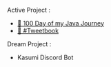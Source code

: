 <!--
### Hi there 👋
-->
Active Project :

- [🔰 100 Day of my Java Journey](https://github.com/HelloYeew/100-day-of-my-java-journey)
- [📘 #Tweetbook](https://github.com/HelloYeew/tweetbook)

Dream Project :

- Kasumi Discord Bot
<!--
**HelloYeew/HelloYeew** is a ✨ _special_ ✨ repository because its `README.md` (this file) appears on your GitHub profile.

Here are some ideas to get you started:

- 🔭 I’m currently working on ...
- 🌱 I’m currently learning ...
- 👯 I’m looking to collaborate on ...
- 🤔 I’m looking for help with ...
- 💬 Ask me about ...
- 📫 How to reach me: ...
- 😄 Pronouns: ...
- ⚡ Fun fact: ...
-->
